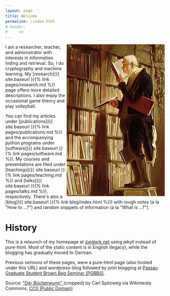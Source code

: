 ```yaml
---
layout: page
title: Welcome
permalink: /index.html
# header:
#     no
---
```


<img src="images/Carl_Spitzweg_021-detail.jpg" alt="Der
B&uuml;cherwurm" align="right"/>

I am a researcher, teacher, and administrator with interests in
information hiding and retrieval. So, I do cryptography and machine
learning. My [research]({{ site.baseurl }}{% link pages/research.md
%}) page offers more detailed descriptions. I also enjoy the
occasional game theory and play volleyball.

You can find my articles under [publications]({{ site.baseurl }}{%
link pages/publications.md %}) and the accompanying python programs
under [software]({{ site.baseurl }}{% link pages/software.md %}). My
courses and presentations are filed under [teachings]({{ site.baseurl
}}{% link pages/teaching.md %}) and [talks]({{ site.baseurl }}{% link
pages/talks.md %}), respectively. There's also a [blog]({{
site.baseurl }}{% link blog/index.html %})) with rough notes (a la
"How to ...?")  and random snippets of information (a la "What is
...?").

# History

This is a relaunch of my homepage at
[zieglerk.net](http://zieglerk.net) using jekyll instead of
pure-html. Most of the static content is in English (legacy), while the
blogging has gradually moved to German.

Previous verisons of these pages, were a pure-html page (also hosted
under this URL) and wordpress-blog followed by joint blogging at
[Passau Graduate Student Brown Bag Seminar (PGBBS)](https://pgbbs.github.io).

<figcaption class="text-right">Source:
    <a
    href="https://commons.wikimedia.org/wiki/File:Carl_Spitzweg_021-detail.jpg"
    title="Der B&uuml;cherwurm" target="_blank">
    "Der B&uuml;cherwurm"
    </a> (cropped)
    by Carl Spitzweg via Wikimedia Commons,
        <a href="https://creativecommons.org/publicdomain/zero/1.0/" target="_blank">
        CC0 (Public Domain)
        </a>
      </figcaption>
